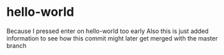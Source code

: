 # hello-world
Because I pressed enter on hello-world too early
Also this is just added information to see how this commit might later get merged with the master branch
